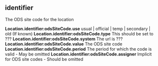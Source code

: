 ## identifier

The ODS site code for the location

**Location.identifier:odsSiteCode.use**
usual | official | temp | secondary | old (If known)
**Location.identifier:odsSiteCode.type**
This should be set to ???
**Location.identifier:odsSiteCode.system**
The url is ???
**Location.identifier:odsSiteCode.value**
The ODS site code
**Location.identifier:odsSiteCode.period**
The period for which the code is valid - May be omitted
**Location.identifier:odsSiteCode.assigner**
Implicit for ODS site codes - Should be omitted
